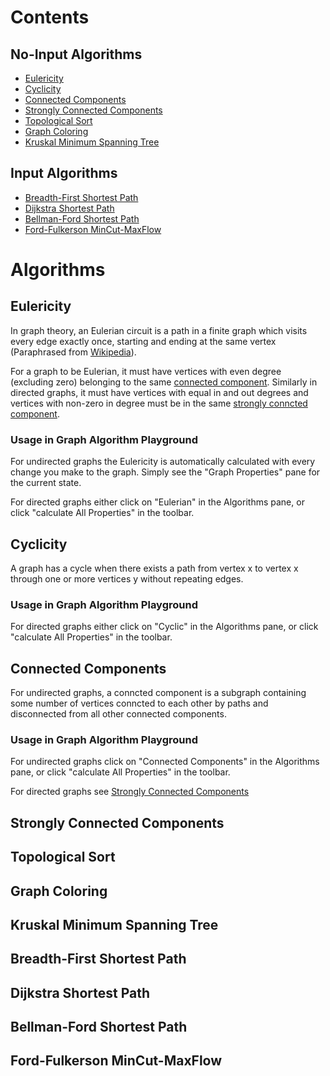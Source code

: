 # Contents

## No-Input Algorithms
- [Eulericity](#Eulericity)
- [Cyclicity](#Cyclicity)
- [Connected Components](#Connected-Components)
- [Strongly Connected Components](#Strongly-Connected-Components)
- [Topological Sort](#Topological-Sort)
- [Graph Coloring](#Graph-Coloring)
- [Kruskal Minimum Spanning Tree](#Kruskal-Minimum-Spanning-Tree)

## Input Algorithms
- [Breadth-First Shortest Path](#Breadth-First-Shortest-Path)
- [Dijkstra Shortest Path](#Dijkstra-Shortest-Path)
- [Bellman-Ford Shortest Path](#Bellman-Ford-Shortest-Path)
- [Ford-Fulkerson MinCut-MaxFlow](#Ford-Fulkerson-MinCut-MaxFlow)


# Algorithms


## Eulericity
In graph theory, an Eulerian circuit is a path in a finite graph which visits every edge exactly once, starting and ending at the same vertex (Paraphrased from [Wikipedia](https://en.wikipedia.org/wiki/Eulerian_path)).

For a graph to be Eulerian, it must have vertices with even degree (excluding zero) belonging to the same [connected component](#Connected-Components). Similarly in directed graphs, it must have vertices with equal in and out degrees and vertices with non-zero in degree must be in the same [strongly conncted component](#Strongly-Connected-Components).

### Usage in Graph Algorithm Playground
For undirected graphs the Eulericity is automatically calculated with every change you make to the graph. Simply see the "Graph Properties" pane for the current state.

For directed graphs either click on "Eulerian" in the Algorithms pane, or click "calculate All Properties" in the toolbar.


## Cyclicity
A graph has a cycle when there exists a path from vertex x to vertex x through one or more vertices y without repeating edges.

### Usage in Graph Algorithm Playground
For directed graphs either click on "Cyclic" in the Algorithms pane, or click "calculate All Properties" in the toolbar.


## Connected Components
For undirected graphs, a conncted component is a subgraph containing some number of vertices conncted to each other by paths and disconnected from all other connected components.

### Usage in Graph Algorithm Playground
For undirected graphs click on "Connected Components" in the Algorithms pane, or click "calculate All Properties" in the toolbar.

For directed graphs see [Strongly Connected Components](#Strongly-Connected-Components)


## Strongly Connected Components

## Topological Sort

## Graph Coloring

## Kruskal Minimum Spanning Tree

## Breadth-First Shortest Path

## Dijkstra Shortest Path

## Bellman-Ford Shortest Path

## Ford-Fulkerson MinCut-MaxFlow